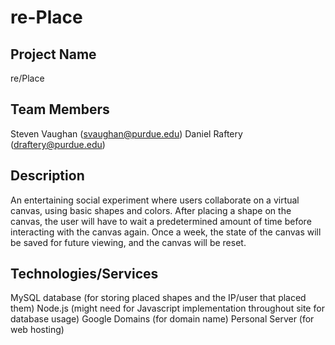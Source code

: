 # re-Place

Project Name
-------------
re/Place

Team Members
-------------------------------------
Steven Vaughan (svaughan@purdue.edu)
Daniel Raftery (draftery@purdue.edu)

Description
------------
An entertaining social experiment where users collaborate on a virtual canvas, using basic shapes and colors. After placing a shape on the canvas, the user will have to wait a predetermined amount of time before interacting with the canvas again. Once a week, the state of the canvas will be saved for future viewing, and the canvas will be reset.

Technologies/Services
----------------------
MySQL database (for storing placed shapes and the IP/user that placed them)
Node.js (might need for Javascript implementation throughout site for database usage)
Google Domains (for domain name)
Personal Server (for web hosting)

